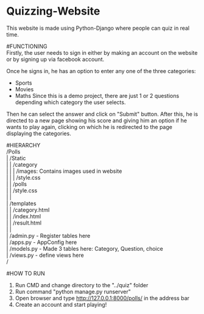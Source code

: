 # Quizzing-Website
This website is made using Python-Django where people can quiz in real time.

#FUNCTIONING<br />
Firstly, the user needs to sign in either by making an account on the website or by signing up via facebook account.

Once he signs in, he has an option to enter any one of the three categories:
  - Sports
  - Movies
  - Maths
Since this is a demo project, there are just 1 or 2 questions depending which category the user selects.

Then he can select the answer and click on "Submit" button. After this, he is directed to a new page showing his score and giving him an option if he wants to play again, clicking on which he is redirected to the page displaying the categories.

#HIERARCHY<br />
  /Polls<br />
  |  /Static<br />
  |  |  /category<br />
  |  |  |  /images: Contains images used in website<br />
  |  |  |  /style.css<br />
  |  |  /polls<br />
  |  |    /style.css<br />
  |  |<br />
  |  /templates<br />
  |  |  /category.html<br />
  |  |  /index.html<br />
  |  |  /result.html<br />
  |  |<br />
  |  /admin.py  - Register tables here<br />
  |  /apps.py   - AppConfig here<br />
  |  /models.py - Made 3 tables here: Category, Question, choice<br />
  |  /views.py  - define views here<br />
  /<br />
    
#HOW TO RUN
1. Run CMD and change directory to the "../quiz" folder
2. Run command "python manage.py runserver"
3. Open browser and type http://127.0.0.1:8000/polls/ in the address bar
4. Create an account and start playing!
